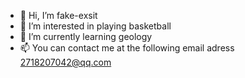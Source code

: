 - 👋 Hi, I’m fake-exsit
- 👀 I’m interested in playing basketball
- 🌱 I’m currently learning geology
- 📫 You can contact me at the following email adress 2718207042@qq.com
<!---
fake-exsit/fake-exsit is a ✨ special ✨ repository because its `README.md` (this file) appears on your GitHub profile.
You can click the Preview link to take a look at your changes.
--->
